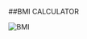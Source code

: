 ##BMI CALCULATOR

![BMI](https://user-images.githubusercontent.com/65844095/138147202-c97c2990-a8ab-44f6-9cf5-eb8f4d7ec889.jpg)
